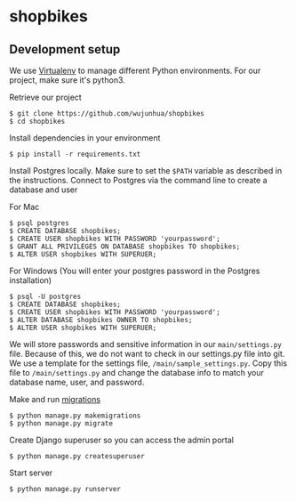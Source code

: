# shopbikes


## Development setup

We use [Virtualenv](https://virtualenv.pypa.io/en/stable/) to manage different Python environments. For our project, make sure it's python3.

Retrieve our project
```
$ git clone https://github.com/wujunhua/shopbikes
$ cd shopbikes
```

Install dependencies in your environment
```
$ pip install -r requirements.txt
```

Install Postgres locally. Make sure to set the `$PATH` variable as described in the instructions.
Connect to Postgres via the command line to create a database and user

For Mac
```
$ psql postgres
$ CREATE DATABASE shopbikes;
$ CREATE USER shopbikes WITH PASSWORD 'yourpassword';
$ GRANT ALL PRIVILEGES ON DATABASE shopbikes TO shopbikes;
$ ALTER USER shopbikes WITH SUPERUER;
```

For Windows (You will enter your postgres password in the Postgres installation)
```
$ psql -U postgres
$ CREATE DATABASE shopbikes;
$ CREATE USER shopbikes WITH PASSWORD 'yourpassword';
$ ALTER DATABASE shopbikes OWNER TO shopbikes;
$ ALTER USER shopbikes WITH SUPERUER;
```

We will store passwords and sensitive information in our `main/settings.py` file.
Because of this, we do not want to check in our settings.py file into git.
We use a template for the settings file, `/main/sample_settings.py`. Copy this file
to `/main/settings.py` and change the database info to match your database name, user, and password.

Make and run [migrations](https://docs.djangoproject.com/en/1.10/topics/migrations/)
```
$ python manage.py makemigrations
$ python manage.py migrate
```

Create Django superuser so you can access the admin portal
```
$ python manage.py createsuperuser
```

Start server
```
$ python manage.py runserver
```
